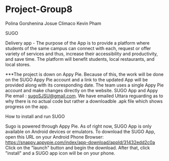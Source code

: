 # Project-Group8

Polina Gorshenina
Josue Climaco
Kevin Pham


SUGO

Delivery app - The purpose of the App is to provide a platform where students of the same campus can connect with each, request or offer variety of services and thus, increase their accessibility and productivity, and save time. The platform will benefit students, local restaurants, and local stores.

***The project is down on Appy Pie. Because of this, the work will be done on the SUGO Appy Pie account and a link to the updated App will be provided along with its coresponding date. The team uses a single Appy Pie account and make changes directly on the website. SUGO App and Appy Pie email : sugoSJSU@gmail.com. We have emailed Uttara reguarding as to why there is no actual code but rather a downloadble .apk file which shows progress on the app.

How to install and run SUGO

Sugo is powered through Appy Pie. As of right now, SUGO App is only available on Android devices or emulators.
To download the SUGO App, open this URL on your Android Phone Browser: https://snappy.appypie.com/index/app-download/appId/31432edd2c0a 
Click on the "launch" button and begin the download. After that, click "install" and a SUGO app icon will be on your phone. 


